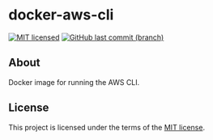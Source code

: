 # docker-aws-cli

[![MIT licensed](https://img.shields.io/badge/license-MIT-blue.svg)](https://opensource.org/licenses/MIT)
[![GitHub last commit (branch)](https://img.shields.io/github/last-commit/wolffaxn/docker-aws-cli/master.svg)](https://github.com/wolffaxn/docker-aws-cli)

## About 

Docker image for running the AWS CLI.

## License

This project is licensed under the terms of the [MIT license](LICENSE).
